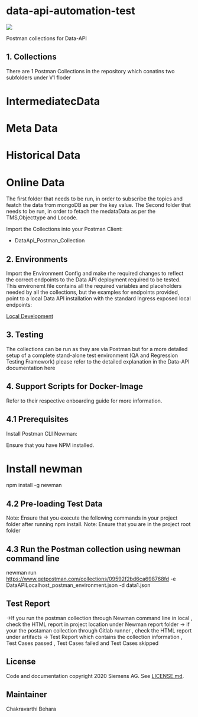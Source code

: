 # data-api-automation-test
[![](https://img.shields.io/badge/license-Siemens%20Inner%20Source-blue.svg)](https://code.siemens.com/siemens/code/blob/master/LICENSE.md)

Postman collections for Data-API

## 1. Collections 

There are 1 Postman Collections in the repository which conatins two subfolders under V1 floder

# IntermediatecData
# Meta Data
# Historical Data
# Online Data

The first folder that needs to be run, in order to subscribe the topics and featch the data from mongoDB as per the key value.
The Second folder that needs to be run, in order to fetach the medataData as per the TMS,Objecttype and Locode.

Import the Collections into your Postman Client:

* DataApi_Postman_Collection 


## 2. Environments 
Import the Environment Config and make rhe required changes to reflect the correct endpoints to the Data API  deployment required to be tested. This environemt file contains all the required variables and placeholders needed by all the collections, but the examples for endpoints provided, point to a local Data API installation with the standard Ingress exposed local endpoints:

[Local Development](url)


## 3. Testing 

The collections can be run as they are via Postman but for a more detailed setup of a complete stand-alone test environment (QA and Regression Testing Framework) please refer to the detailed explanation in the Data-API documentation here


## 4. Support Scripts for Docker-Image 

Refer to their respective onboarding guide for more information.


## 4.1 Prerequisites  

Install Postman CLI Newman:

Ensure that you have NPM installed.

# Install newman
npm install -g newman


## 4.2 Pre-loading Test Data 

Note: Ensure that you execute the following commands in your project folder after running npm install. Note: Ensure that you are in the project root folder

## 4.3 Run the Postman collection using newman command line 

newman run https://www.getpostman.com/collections/09592f2bd6ca698768fd -e DataAPILocalhost_postman_environment.json -d data1.json

## Test Report 

->If you run the postman collection through Newman command line in local , check the HTML report in  project location under Newman report folder
-> if your the postaman collection through Gitlab runner , check the HTML report under artifacts 
-> Test Report which contains the collection information , Test Cases passed , Test Cases failed  and Test Cases skipped 

## License
Code and documentation copyright 2020 Siemens AG.
See [LICENSE.md](LICENSE.md).


## Maintainer
Chakravarthi Behara

 